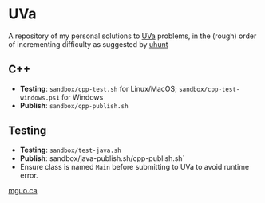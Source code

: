 UVa
===

A repository of my personal solutions to [UVa](https://onlinejudge.org/index.php?option=com_onlinejudge&Itemid=8) problems, in the (rough) order of incrementing difficulty as suggested by [uhunt](https://uhunt.onlinejudge.org/)

## C++

- **Testing**: `sandbox/cpp-test.sh` for Linux/MacOS; `sandbox/cpp-test-windows.ps1` for Windows
- **Publish**: `sandbox/cpp-publish.sh`

## Testing

- **Testing**: `sandbox/test-java.sh` 
- **Publish**: sandbox/java-publish.sh/cpp-publish.sh`
- Ensure class is named  `Main` before submitting to UVa to avoid runtime error.

[mguo.ca](http://mguo.ca/)